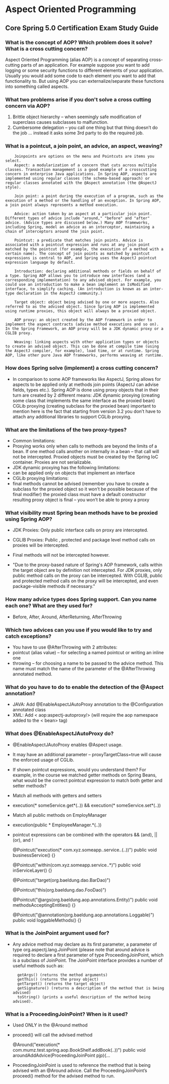 # Aspect Oriented Programming
## Core Spring 5.0 Certification Exam Study Guide


### What is the concept of AOP? Which problem does it solve? What is a cross cutting concern?

Aspect Oriented Programming (alias AOP) is a concept of separating cross-cutting parts of an application. For example suppose you want to add logging or some security functions to different elements of your application. Usually you would add some code to each element you want to add that functionality to. But using AOP you can externalize/separate these functions into something called aspects.

### What two problems arise if you don't solve a cross cutting concern via AOP?

1. Brittle object hierarchy – when seemingly safe modification of superclass causes subclasses to malfunction.
2. Cumbersome delegation – you call one thing but that thing doesn’t do the job … instead it asks some 3rd party to do the required job.

### What is a pointcut, a join point, an advice, an aspect, weaving?

        Joinpoints are options on the menu and Pointcuts are items you select.
        Aspect: a modularization of a concern that cuts across multiple classes. Transaction management is a good example of a crosscutting concern in enterprise Java applications. In Spring AOP, aspects are implemented using regular classes (the schema-based approach) or regular classes annotated with the @Aspect annotation (the @AspectJ style).

        Join point: a point during the execution of a program, such as the execution of a method or the handling of an exception. In Spring AOP, a join point always represents a method execution.

        Advice: action taken by an aspect at a particular join point. Different types of advice include "around," "before" and "after" advice. (Advice types are discussed below.) Many AOP frameworks, including Spring, model an advice as an interceptor, maintaining a chain of interceptors around the join point.

        Pointcut: a predicate that matches join points. Advice is associated with a pointcut expression and runs at any join point matched by the pointcut (for example, the execution of a method with a certain name). The concept of join points as matched by pointcut expressions is central to AOP, and Spring uses the AspectJ pointcut expression language by default.

        Introduction: declaring additional methods or fields on behalf of a type. Spring AOP allows you to introduce new interfaces (and a corresponding implementation) to any advised object. For example, you could use an introduction to make a bean implement an IsModified interface, to simplify caching. (An introduction is known as an inter-type declaration in the AspectJ community.)

        Target object: object being advised by one or more aspects. Also referred to as the advised object. Since Spring AOP is implemented using runtime proxies, this object will always be a proxied object.

        AOP proxy: an object created by the AOP framework in order to implement the aspect contracts (advise method executions and so on). In the Spring Framework, an AOP proxy will be a JDK dynamic proxy or a CGLIB proxy.

        Weaving: linking aspects with other application types or objects to create an advised object. This can be done at compile time (using the AspectJ compiler, for example), load time, or at runtime. Spring AOP, like other pure Java AOP frameworks, performs weaving at runtime.

### How does Spring solve (implement) a cross cutting concern?

- In comparison to some AOP frameworks like AspectJ, Spring allows for aspects to be applied only at methods join points (AspectJ can advise fields, types etc.). Spring AOP is done using proxy objects that in their turn are created by 2 different means: JDK dynamic proxying (creating some class that implements the same interface as the proxied bean) CGLib proxying (creating subclass for the proxied bean) important to mention here is the fact that starting from version 3.2 you don’t have to attach any additional libraries to support CGLib proxying.

### What are the limitations of the two proxy-types?

- Common limitations:
- Proxying works only when calls to methods are beyond the limits of a bean. If one method calls another on internally in a bean – that call will not be intercepted. Proxied objects must be created by the Spring IoC container. Proxies are not serializable. 
- JDK dynamic proxying has the following limitations:
- can be applied only on objects that implement an interface 
- CGLib proxying limitations: 
- final methods cannot be advised (remember you have to create a subclass for the proxied object so it won’t be possible because of the final modifier) the proxied class must have a default constructor resulting proxy object is final – you won’t be able to proxy a proxy

### What visibility must Spring bean methods have to be proxied using Spring AOP?

- JDK Proxies: Only public interface calls on proxy are intercepted. 
- CGLIB Proxies: Public , protected and package level method calls on proxies will be intercepted. 
- Final methods will not be intercepted however.

- "Due to the proxy-based nature of Spring's AOP framework, calls within the target object are by definition not intercepted. For JDK proxies, only public method calls on the proxy can be intercepted. With CGLIB, public and protected method calls on the proxy will be intercepted, and even package-visible methods if necessary."

### How many advice types does Spring support. Can you name each one? What are they used for?

- Before, After, Around, AfterReturning, AfterThrowing

### Which two advices can you use if you would like to try and catch exceptions?

- You have to use @AfterThrowing with 2 attributes:
- pointcut (alias value) – for selecting a named pointcut or writing an inline one
- throwing – for choosing a name to be passed to the advice method. This name must match the name of the parameter of the @AfterThrowing annotated method.

### What do you have to do to enable the detection of the @Aspect annotation?

- JAVA: Add @EnableAspectJAutoProxy annotation to the @Configuration annotated class
- XML: Add < aop:aspectj-autoproxy/> (will require the aop namespace added to the < bean> tag)

### What does @EnableAspectJAutoProxy do?

- @EnableAspectJAutoProxy enables @Aspect usage.
- It may have an additional parameter – proxyTargetClass=true will cause the enforced usage of CGLib.

- If shown pointcut expressions, would you understand them? For example, in the course we matched getter methods on Spring Beans, what would be the correct pointcut expression to match both getter and setter methods?

- Match all methods with getters and setters
- execution(* someService.get*(..)) && execution(* someService.set*(..))

- Match all public methods on EmployManager
- execution(public * EmployeeManager.*(..))

- pointcut expressions can be combined with the operators && (and), || (or), and ! 

    @Pointcut("execution(* com.xyz.someapp..service.*.*(..))")
    public void businessService() {} 

    @Pointcut("within(com.xyz.someapp.service..*)") 
    public void inServiceLayer() {} 

    @Pointcut("target(org.baeldung.dao.BarDao)") 

    @Pointcut("this(org.baeldung.dao.FooDao)") 

    @Pointcut("@args(org.baeldung.aop.annotations.Entity)")
    public void methodsAcceptingEntities() {} 

    @Pointcut("@annotation(org.baeldung.aop.annotations.Loggable)")
    public void loggableMethods() {}

### What is the JoinPoint argument used for?

- Any advice method may declare as its first parameter, a parameter of type org.aspectj.lang.JoinPoint (please note that around advice is required to declare a first parameter of type ProceedingJoinPoint, which is a subclass of JoinPoint. The JoinPoint interface provides a number of useful methods such as:

        getArgs() (returns the method arguments)
        getThis() (returns the proxy object)
        getTarget() (returns the target object)
        getSignature() (returns a description of the method that is being advised)
        toString() (prints a useful description of the method being advised).

### What is a ProceedingJoinPoint? When is it used?

- Used ONLY in the @Around method
- proceed() will call the advised method

    @Around("execution(* com.mumz.test.spring.aop.BookShelf.addBook(..))")
    public void aroundAddAdvice(ProceedingJoinPoint pjp){...

- ProceedingJoinPoint is used to reference the method that is being advised with an @Around advice. Call the ProceedingJoinPoint’s proceed() method for the advised method to run.

